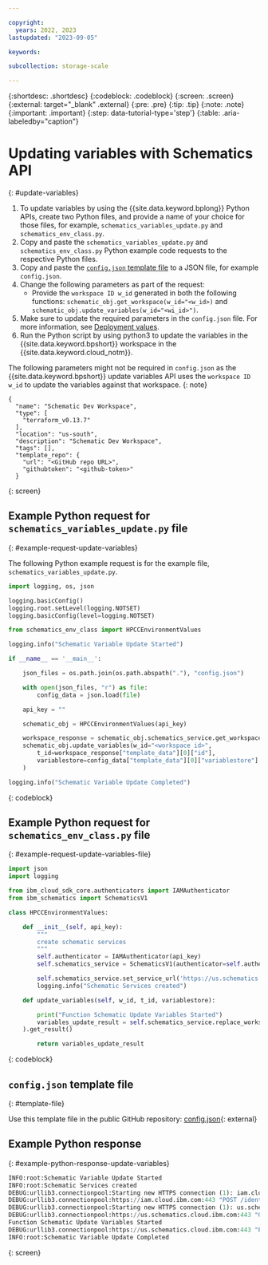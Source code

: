 ```yaml
---

copyright:
  years: 2022, 2023
lastupdated: "2023-09-05"

keywords: 

subcollection: storage-scale

---
```


{:shortdesc: .shortdesc}
{:codeblock: .codeblock}
{:screen: .screen}
{:external: target="_blank" .external}
{:pre: .pre}
{:tip: .tip}
{:note: .note}
{:important: .important}
{:step: data-tutorial-type='step'}
{:table: .aria-labeledby="caption"}

# Updating variables with Schematics API
{: #update-variables}

1. To update variables by using the {{site.data.keyword.bplong}} Python APIs, create two Python files, and provide a name of your choice for those files, for example, `schematics_variables_update.py` and `schematics_env_class.py`.
2. Copy and paste the `schematics_variables_update.py` and `schematics_env_class.py` Python example code requests to the respective Python files.
3. Copy and paste the [`config.json` template file](/docs/storage-scale?topic=storage-scale-update-variables&interface=api#template-file) to a JSON file, for example `config.json`.
4. Change the following parameters as part of the request:
   * Provide the `workspace ID w_id` generated in both the following functions: `schematic_obj.get_workspace(w_id="<w_id>)` and `schematic_obj.update_variables(w_id="<wi_id>")`.
5. Make sure to update the required parameters in the `config.json` file. For more information, see [Deployment values](/docs/storage-scale?topic=storage-scale-deployment-values).
6. Run the Python script by using python3 to update the variables in the {{site.data.keyword.bpshort}} workspace in the {{site.data.keyword.cloud_notm}}.

The following parameters might not be required in `config.json` as the {{site.data.keyword.bpshort}} update variables API uses the `workspace ID w_id` to update the variables against that workspace.
{: note}

```
{
  "name": "Schematic Dev Workspace",
  "type": [
    "terraform_v0.13.7"
  ],
  "location": "us-south",
  "description": "Schematic Dev Workspace",
  "tags": [],
  "template_repo": {
    "url": "<GitHub repo URL>",
    "githubtoken": "<github-token>"
  }
```
{: screen}

## Example Python request for `schematics_variables_update.py` file
{: #example-request-update-variables}

The following Python example request is for the example file, `schematics_variables_update.py`.

```python
import logging, os, json

logging.basicConfig()
logging.root.setLevel(logging.NOTSET)
logging.basicConfig(level=logging.NOTSET)

from schematics_env_class import HPCCEnvironmentValues

logging.info("Schematic Variable Update Started")

if __name__ == '__main__':

    json_files = os.path.join(os.path.abspath("."), "config.json")

    with open(json_files, "r") as file:
        config_data = json.load(file)

    api_key = ""

    schematic_obj = HPCCEnvironmentValues(api_key)

    workspace_response = schematic_obj.schematics_service.get_workspace(w_id="<workspace id>").get_result()
    schematic_obj.update_variables(w_id="<workspace id>", 
        t_id=workspace_response["template_data"][0]["id"], 
        variablestore=config_data["template_data"][0]["variablestore"]
    )

logging.info("Schematic Variable Update Completed")
```
{: codeblock}

## Example Python request for `schematics_env_class.py` file
{: #example-request-update-variables-file}

```python
import json
import logging

from ibm_cloud_sdk_core.authenticators import IAMAuthenticator
from ibm_schematics import SchematicsV1

class HPCCEnvironmentValues:

    def __init__(self, api_key):
        """
        create schematic services
        """
        self.authenticator = IAMAuthenticator(api_key)
        self.schematics_service = SchematicsV1(authenticator=self.authenticator)

        self.schematics_service.set_service_url('https://us.schematics.cloud.ibm.com')
        logging.info("Schematic Services created")

    def update_variables(self, w_id, t_id, variablestore):

        print("Function Schematic Update Variables Started")
        variables_update_result = self.schematics_service.replace_workspace_inputs(w_id=w_id, t_id=t_id, variablestore=variablestore
    ).get_result()

        return variables_update_result   
```
{: codeblock}

## `config.json` template file
{: #template-file}

Use this template file in the public GitHub repository: [config.json](https://github.com/IBM/ibm-spectrum-scale-ibm-cloud-schematics/tree/master/sample/configs){: external}


## Example Python response
{: #example-python-response-update-variables}

```python
INFO:root:Schematic Variable Update Started
INFO:root:Schematic Services created
DEBUG:urllib3.connectionpool:Starting new HTTPS connection (1): iam.cloud.ibm.com:443
DEBUG:urllib3.connectionpool:https://iam.cloud.ibm.com:443 "POST /identity/token HTTP/1.1" 200 983
DEBUG:urllib3.connectionpool:Starting new HTTPS connection (1): us.schematics.cloud.ibm.com:443
DEBUG:urllib3.connectionpool:https://us.schematics.cloud.ibm.com:443 "GET /v1/workspaces/us-south.workspace.Schematic-Sunil-Test-Workspace.5a4cbf11 HTTP/1.1" 200 None
Function Schematic Update Variables Started
DEBUG:urllib3.connectionpool:https://us.schematics.cloud.ibm.com:443 "PUT /v1/workspaces/us-south.workspace.Schematic-Sunil-Test-Workspace.5a4cbf11/template_data/b80ea875-360c-4c/values HTTP/1.1" 200 None
INFO:root:Schematic Variable Update Completed
```
{: screen}

